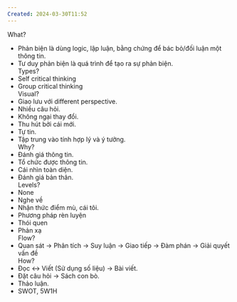 ```yaml
---
Created: 2024-03-30T11:52
---
```

What?  
- Phản biện là dùng logic, lập luận, bằng chứng để bác bỏ/đối luận một thông tin.  
- Tư duy phản biện là quá trình để tạo ra sự phản biện.  
Types?  
- Self critical thinking  
- Group critical thinking  
Visual?  
- Giao lưu với different perspective.  
- Nhiều câu hỏi.  
- Không ngại thay đổi.  
- Thu hút bởi cái mới.  
- Tự tin.  
- Tập trung vào tính hợp lý và ý tưởng.  
Why?  
- Đánh giá thông tin.  
- Tổ chức được thông tin.  
- Cái nhìn toàn diện.  
- Đánh giá bản thân.  
Levels?  
- None  
- Nghe về  
- Nhận thức điểm mù, cái tôi.  
- Phương pháp rèn luyện  
- Thói quen  
- Phản xạ  
Flow?  
- Quan sát → Phân tích → Suy luận → Giao tiếp → Đàm phán → Giải quyết vấn đề  
How?  
- Đọc ↔ Viết (Sử dụng số liệu) → Bài viết.  
- Đặt câu hỏi → Sách con bò.  
- Thảo luận.  
- SWOT, 5W1H